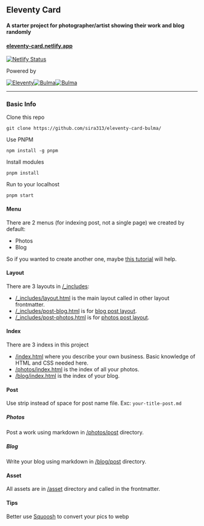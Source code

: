 ## Eleventy Card
#### A starter project for photographer/artist showing their work and blog randomly
#### [eleventy-card.netlify.app](https://eleventy-card.netlify.app/) 
[![Netlify Status](https://api.netlify.com/api/v1/badges/d32e682c-0084-4b0e-96e3-286b816a5033/deploy-status)](https://app.netlify.com/sites/eleventy-card/deploys)

Powered by 

[![Eleventy](https://a11ybadges.com/badge?logo=eleventy)](https://www.11ty.dev/)[![Bulma](https://a11ybadges.com/badge?logo=bulma)](https://bulma.io/)[![Bulma](https://a11ybadges.com/badge?text=feathericons&badgeColor=white)](https://feathericons.com/)

---

### Basic Info
Clone this repo
```
git clone https://github.com/sira313/eleventy-card-bulma/
```
Use PNPM
```
npm install -g pnpm
```
Install modules
```
pnpm install
```
Run to your localhost 
```
pnpm start
```

#### Menu
There are 2 menus (for indexing post, not a single page) we created by default:
- Photos
- Blog

So if you wanted to create another one, maybe [this tutorial](https://www.youtube.com/watch?v=kzf9A9tkkl4) will help.
#### Layout
There are 3 layouts in [/_includes](/_includes/):
- [/_includes/layout.html](/_includes/layout.html) is the main layout called in other layout frontmatter.
- [/_includes/post-blog.html](/_includes/post-blog.html) is for [blog post layout](/blog/posts/).
- [/_includes/post-photos.html](/_includes/post-photos.html) is for [photos post layout](/photos/).
#### Index
There are 3 indexs in this project
- [/index.html](/index.html) where you describe your own business. Basic knowledge of HTML and CSS needed here.
- [/photos/index.html](/photos/index.html) is the index of all your photos.
- [/blog/index.html](/blog/index.html) is the index of your blog.
#### Post
Use strip instead of space for post name file. Exc: `your-title-post.md`
##### Photos
Post a work using markdown in [/photos/post](/photos/post/) directory.
##### Blog
Write your blog using markdown in [/blog/post](/blog/posts/) directory.
#### Asset
All assets are in [/asset](/asset/) directory and called in the frontmatter.
#### Tips
Better use [Squoosh](https://squoosh.app/) to convert your pics to webp
